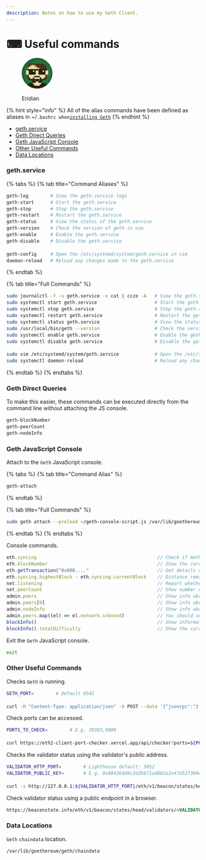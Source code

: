 ```yaml
---
description: Notes on how to use my Geth Client.
---
```


# ⌨ Useful commands

<figure><img src="https://raw.githubusercontent.com/DVStakers/docs/main/.gitbook/assets/Eridian.png" alt=""><figcaption><p>Eridian</p></figcaption></figure>

{% hint style="info" %}
All of the alias commands have been defined as aliases in \~/`.bashrc when`[`installing Geth`](installation.md)
{% endhint %}

* [geth.service](useful-commands.md#geth.service)
* [Geth Direct Queries](useful-commands.md#geth-direct-queries)
* [Geth JavaScript Console](useful-commands.md#geth-javascript-console)
* [Other Useful Commands](useful-commands.md#other-useful-commands)
* [Data Locations](useful-commands.md#data-locations)

### geth.service

{% tabs %}
{% tab title="Command Aliases" %}
```bash
geth-log        # View the geth.service logs
geth-start      # Start the geth.service
geth-stop       # Stop the geth.service
geth-restart    # Restart the geth.service
geth-status     # View the status of the geth.service
geth-version    # Check the version of geth in use
geth-enable     # Enable the geth.service
geth-disable    # Disable the geth.service

geth-config     # Open the /etc/systemd/system/geth.service in vim
daemon-reload   # Reload any changes made to the geth.service
```
{% endtab %}

{% tab title="Full Commands" %}
```bash
sudo journalctl -f -u geth.service -o cat | ccze -A   # View the geth.service logs
sudo systemctl start geth.service                     # Start the geth.service
sudo systemctl stop geth.service                      # Stop the geth.service
sudo systemctl restart geth.service                   # Restart the geth.service
sudo systemctl status geth.service                    # View the status of the geth.service
sudo /usr/local/bin/geth --version                    # Check the version of geth in use
sudo systemctl enable geth.service                    # Enable the geth.service
sudo systemctl disable geth.service                   # Disable the geth.service

sudo vim /etc/systemd/system/geth.service             # Open the /etc/systemd/system/geth.service in vim
sudo systemctl daemon-reload                          # Reload any changes made to the geth.service
```
{% endtab %}
{% endtabs %}

### Geth Direct Queries

To make this easier, these commands can be executed directly from the command line without attaching the JS console.

```bash
geth-blockNumber
geth-peerCount
geth-nodeInfo
```

### Geth JavaScript Console

Attach to the `Geth` JavaScript console.

{% tabs %}
{% tab title="Command Alias" %}
```bash
geth-attach
```
{% endtab %}

{% tab title="Full Commands" %}
```bash
sudo geth attach --preload ~/geth-console-script.js /var/lib/goethereum/geth.ipc
```
{% endtab %}
{% endtabs %}

Console commands.

```javascript
eth.syncing                                            // Check if Geth is syncing
eth.blockNumber                                        // Show the current block number
eth.getTransaction("0x000...."                         // Get details of a specific transaction
eth.syncing.highestBlock - eth.syncing.currentBlock    // Distance remaining to sync
net.listening                                          // Report whether the Geth node is listening for inbound requests
net.peerCount                                          // Show number of active peers
admin.peers                                            // Show info about all peers
admin.peers[0]                                         // Show info about specific peer
admin.nodeInfo                                         // Show info about your own node
admin.peers.map((el) => el.network.inbound)            // You should see both true and false values meaning that your node is discoverable in the P2P network. If you’re seeing only false, you probably did not publicly expose the TCP and UDP port
blockInfo()                                            // Show information about the current block
blockInfo().totalDifficulty                            // Show the current block total difficulty
```

Exit the `Geth` JavaScript console.

```bash
exit
```

### Other Useful Commands

Checks `Geth` is running.

```bash
GETH_PORT=        # Default 8545

curl -H "Content-Type: application/json" -X POST --data '{"jsonrpc":"2.0","method":"web3_clientVersion","params":[],"id":67}' http://localhost:${GETH_PORT}
```

Check ports can be accessed.

```bash
PORTS_TO_CHECK=        # E.g. 30303,9000

curl https://eth2-client-port-checker.vercel.app/api/checker?ports=${PORTS_TO_CHECK}
```

Checks the validator status using the validator's public address.

```bash
VALIDATOR_HTTP_PORT=        # Lighthouse default: 5052
VALIDATOR_PUBLIC_KEY=       # E.g. 0x88426dd9c3d2bb71ad862a2e47d537304de528e88f5164f6db6ec423f1f7ed24d050c27ae4df45b37d2a4931fc820edf

curl -s http://127.0.0.1:${VALIDATOR_HTTP_PORT}/eth/v1/beacon/states/head/validators/${VALIDATOR_PUBLIC_KEY} |jq
```

Check validator status using a public endpoint in a browser.

```html
https://beaconstate.info/eth/v1/beacon/states/head/validators/<VALIDATOR_PUBLIC_KEY>
```

### Data Locations

`Geth` `chaindata` location.

```
/var/lib/goethereum/geth/chaindata
```
